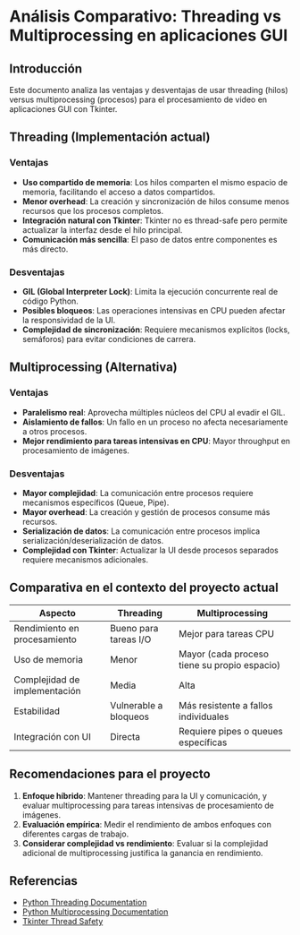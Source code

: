 # Análisis Comparativo: Threading vs Multiprocessing en aplicaciones GUI

## Introducción
Este documento analiza las ventajas y desventajas de usar threading (hilos) versus multiprocessing (procesos) para el procesamiento de video en aplicaciones GUI con Tkinter.

## Threading (Implementación actual)

### Ventajas
- **Uso compartido de memoria**: Los hilos comparten el mismo espacio de memoria, facilitando el acceso a datos compartidos.
- **Menor overhead**: La creación y sincronización de hilos consume menos recursos que los procesos completos.
- **Integración natural con Tkinter**: Tkinter no es thread-safe pero permite actualizar la interfaz desde el hilo principal.
- **Comunicación más sencilla**: El paso de datos entre componentes es más directo.

### Desventajas
- **GIL (Global Interpreter Lock)**: Limita la ejecución concurrente real de código Python.
- **Posibles bloqueos**: Las operaciones intensivas en CPU pueden afectar la responsividad de la UI.
- **Complejidad de sincronización**: Requiere mecanismos explícitos (locks, semáforos) para evitar condiciones de carrera.

## Multiprocessing (Alternativa)

### Ventajas
- **Paralelismo real**: Aprovecha múltiples núcleos del CPU al evadir el GIL.
- **Aislamiento de fallos**: Un fallo en un proceso no afecta necesariamente a otros procesos.
- **Mejor rendimiento para tareas intensivas en CPU**: Mayor throughput en procesamiento de imágenes.

### Desventajas
- **Mayor complejidad**: La comunicación entre procesos requiere mecanismos específicos (Queue, Pipe).
- **Mayor overhead**: La creación y gestión de procesos consume más recursos.
- **Serialización de datos**: La comunicación entre procesos implica serialización/deserialización de datos.
- **Complejidad con Tkinter**: Actualizar la UI desde procesos separados requiere mecanismos adicionales.

## Comparativa en el contexto del proyecto actual

| Aspecto | Threading | Multiprocessing |
|---------|-----------|-----------------|
| Rendimiento en procesamiento | Bueno para tareas I/O | Mejor para tareas CPU |
| Uso de memoria | Menor | Mayor (cada proceso tiene su propio espacio) |
| Complejidad de implementación | Media | Alta |
| Estabilidad | Vulnerable a bloqueos | Más resistente a fallos individuales |
| Integración con UI | Directa | Requiere pipes o queues específicas |

## Recomendaciones para el proyecto

1. **Enfoque híbrido**: Mantener threading para la UI y comunicación, y evaluar multiprocessing para tareas intensivas de procesamiento de imágenes.
2. **Evaluación empírica**: Medir el rendimiento de ambos enfoques con diferentes cargas de trabajo.
3. **Considerar complejidad vs rendimiento**: Evaluar si la complejidad adicional de multiprocessing justifica la ganancia en rendimiento.

## Referencias
- [Python Threading Documentation](https://docs.python.org/3/library/threading.html)
- [Python Multiprocessing Documentation](https://docs.python.org/3/library/multiprocessing.html)
- [Tkinter Thread Safety](https://wiki.python.org/moin/TkInter)

